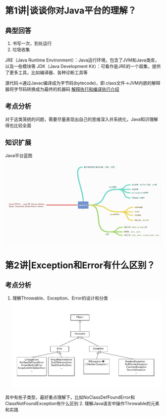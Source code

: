 # 第1讲|谈谈你对Java平台的理解？
## 典型回答
1. 书写一次，到处运行
2. 垃圾收集

JRE（Java Runtime Environment）：Java运行环境，包含了JVM和Java类库，以及一些模块等
JDK（Java Development Kit）：可看作是JRE的一个超集，提供了更多工具，比如编译器、各种诊断工具等

源代码->通过Javac编译成为字节码(bytecode)，即.class文件->JVM内嵌的解释器将字节码转换成为最终的机器码
[解释执行和编译执行介绍](https://www.cnblogs.com/Downtime/p/7928579.html)

## 考点分析
对于这类笼统的问题，需要尽量表现出自己的思维深入并系统化，Java知识理解得也比较全面

## 知识扩展
Java平台蓝图
![Java平台蓝图](https://github.com/LiuYu0521/Book-Notes/raw/master/极客时间/Java核心技术36讲/Java平台蓝图.png)

# 第2讲|Exception和Error有什么区别？
## 考点分析
1. 理解Throwable、Exception、Error的设计和分类
![异常类图](https://github.com/LiuYu0521/Book-Notes/raw/master/极客时间/Java核心技术36讲/异常类图.png)

其中有些子类型，最好重点理解下，比如NoClassDefFoundError和ClassNotFoundException有什么区别
2. 理解Java语言中操作Throwable的元素和实践

